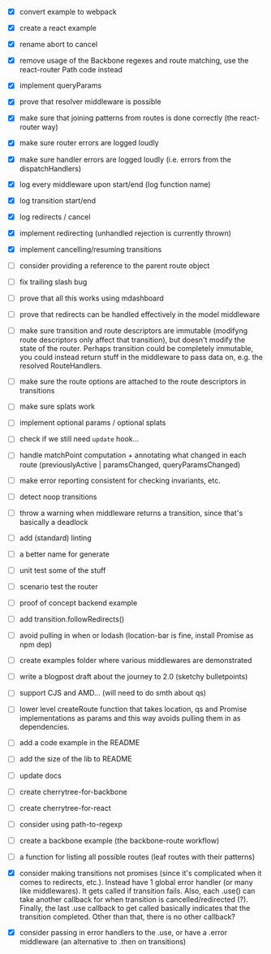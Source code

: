 - [x] convert example to webpack
- [x] create a react example
- [x] rename abort to cancel
- [x] remove usage of the Backbone regexes and route matching, use the react-router Path code instead
- [x] implement queryParams
- [x] prove that resolver middleware is possible
- [x] make sure that joining patterns from routes is done correctly (the react-router way)
- [x] make sure router errors are logged loudly
- [x] make sure handler errors are logged loudly (i.e. errors from the dispatchHandlers)
- [x] log every middleware upon start/end (log function name)
- [x] log transition start/end
- [x] log redirects / cancel
- [x] implement redirecting (unhandled rejection is currently thrown)
- [x] implement cancelling/resuming transitions
- [ ] consider providing a reference to the parent route object
- [ ] fix trailing slash bug
- [ ] prove that all this works using mdashboard
- [ ] prove that redirects can be handled effectively in the model middleware
- [ ] make sure transition and route descriptors are immutable (modifyng route descriptors only affect that transition), but doesn't modify the state of the router. Perhaps transition could be completely immutable, you could instead return stuff in the middleware to pass data on, e.g. the resolved RouteHandlers.
- [ ] make sure the route options are attached to the route descriptors in transitions
- [ ] make sure splats work
- [ ] implement optional params / optional splats
- [ ] check if we still need `update` hook...
- [ ] handle matchPoint computation + annotating what changed in each route (previouslyActive | paramsChanged, queryParamsChanged)
- [ ] make error reporting consistent for checking invariants, etc.
- [ ] detect noop transitions
- [ ] throw a warning when middleware returns a transition, since that's basically a deadlock
- [ ] add (standard) linting
- [ ] a better name for generate
- [ ] unit test some of the stuff
- [ ] scenario test the router
- [ ] proof of concept backend example



- [ ] add transition.followRedirects()
- [ ] avoid pulling in when or lodash (location-bar is fine, install Promise as npm dep)
- [ ] create examples folder where various middlewares are demonstrated
- [ ] write a blogpost draft about the journey to 2.0 (sketchy bulletpoints)
- [ ] support CJS and AMD... (will need to do smth about qs)
- [ ] lower level createRoute function that takes location, qs and Promise implementations as params and this way avoids pulling them in as dependencies.
- [ ] add a code example in the README
- [ ] add the size of the lib to README
- [ ] update docs
- [ ] create cherrytree-for-backbone
- [ ] create cherrytree-for-react
- [ ] consider using path-to-regexp
- [ ] create a backbone example (the backbone-route workflow)
- [ ] a function for listing all possible routes (leaf routes with their patterns)



- [x] consider making transitions not promises (since it's complicated when it comes to redirects, etc.). Instead have 1 global error handler (or many like middlewares). It gets called if transition fails. Also, each .use() can take another callback for when transition is cancelled/redirected (?). Finally, the last .use callback to get called basically indicates that the transition completed. Other than that, there is no other callback?
- [x] consider passing in error handlers to the .use, or have a .error middleware (an alternative to .then on transitions)